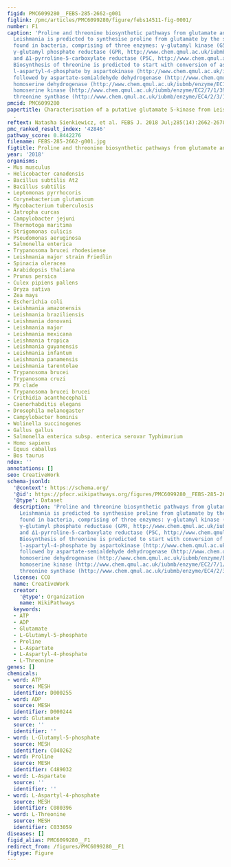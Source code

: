```yaml
---
figid: PMC6099280__FEBS-285-2662-g001
figlink: /pmc/articles/PMC6099280/figure/febs14511-fig-0001/
number: F1
caption: 'Proline and threonine biosynthetic pathways from glutamate and aspartate.
  Leishmania is predicted to synthesise proline from glutamate by the same pathway
  found in bacteria, comprising of three enzymes: γ‐glutamyl kinase (G5K, http://www.chem.qmul.ac.uk/iubmb/enzyme/EC2/7/2/11.html),
  γ‐glutamyl phosphate reductase (GPR, http://www.chem.qmul.ac.uk/iubmb/enzyme/EC1/2/1/41.html)
  and Δ1‐pyrroline‐5‐carboxylate reductase (P5C, http://www.chem.qmul.ac.uk/iubmb/enzyme/EC1/5/1/2.html).
  Biosynthesis of threonine is predicted to start with conversion of aspartate into
  l‐aspartyl‐4‐phosphate by aspartokinase (http://www.chem.qmul.ac.uk/iubmb/enzyme/EC2/7/2/4.html)
  followed by aspartate‐semialdehyde dehydrogenase (http://www.chem.qmul.ac.uk/iubmb/enzyme/EC1/2/1/11.html),
  homoserine dehydrogenase (http://www.chem.qmul.ac.uk/iubmb/enzyme/EC1/1/1/3.html),
  homoserine kinase (http://www.chem.qmul.ac.uk/iubmb/enzyme/EC2/7/1/39.html) and
  threonine synthase (http://www.chem.qmul.ac.uk/iubmb/enzyme/EC4/2/3/1.html).'
pmcid: PMC6099280
papertitle: Characterisation of a putative glutamate 5‐kinase from Leishmania donovani
  .
reftext: Natasha Sienkiewicz, et al. FEBS J. 2018 Jul;285(14):2662-2678.
pmc_ranked_result_index: '42846'
pathway_score: 0.8442276
filename: FEBS-285-2662-g001.jpg
figtitle: Proline and threonine biosynthetic pathways from glutamate and aspartate
year: '2018'
organisms:
- Mus musculus
- Helicobacter canadensis
- Bacillus subtilis At2
- Bacillus subtilis
- Leptomonas pyrrhocoris
- Corynebacterium glutamicum
- Mycobacterium tuberculosis
- Jatropha curcas
- Campylobacter jejuni
- Thermotoga maritima
- Strigomonas culicis
- Pseudomonas aeruginosa
- Salmonella enterica
- Trypanosoma brucei rhodesiense
- Leishmania major strain Friedlin
- Spinacia oleracea
- Arabidopsis thaliana
- Prunus persica
- Culex pipiens pallens
- Oryza sativa
- Zea mays
- Escherichia coli
- Leishmania amazonensis
- Leishmania braziliensis
- Leishmania donovani
- Leishmania major
- Leishmania mexicana
- Leishmania tropica
- Leishmania guyanensis
- Leishmania infantum
- Leishmania panamensis
- Leishmania tarentolae
- Trypanosoma brucei
- Trypanosoma cruzi
- PX clade
- Trypanosoma brucei brucei
- Crithidia acanthocephali
- Caenorhabditis elegans
- Drosophila melanogaster
- Campylobacter hominis
- Wolinella succinogenes
- Gallus gallus
- Salmonella enterica subsp. enterica serovar Typhimurium
- Homo sapiens
- Equus caballus
- Bos taurus
ndex: ''
annotations: []
seo: CreativeWork
schema-jsonld:
  '@context': https://schema.org/
  '@id': https://pfocr.wikipathways.org/figures/PMC6099280__FEBS-285-2662-g001.html
  '@type': Dataset
  description: 'Proline and threonine biosynthetic pathways from glutamate and aspartate.
    Leishmania is predicted to synthesise proline from glutamate by the same pathway
    found in bacteria, comprising of three enzymes: γ‐glutamyl kinase (G5K, http://www.chem.qmul.ac.uk/iubmb/enzyme/EC2/7/2/11.html),
    γ‐glutamyl phosphate reductase (GPR, http://www.chem.qmul.ac.uk/iubmb/enzyme/EC1/2/1/41.html)
    and Δ1‐pyrroline‐5‐carboxylate reductase (P5C, http://www.chem.qmul.ac.uk/iubmb/enzyme/EC1/5/1/2.html).
    Biosynthesis of threonine is predicted to start with conversion of aspartate into
    l‐aspartyl‐4‐phosphate by aspartokinase (http://www.chem.qmul.ac.uk/iubmb/enzyme/EC2/7/2/4.html)
    followed by aspartate‐semialdehyde dehydrogenase (http://www.chem.qmul.ac.uk/iubmb/enzyme/EC1/2/1/11.html),
    homoserine dehydrogenase (http://www.chem.qmul.ac.uk/iubmb/enzyme/EC1/1/1/3.html),
    homoserine kinase (http://www.chem.qmul.ac.uk/iubmb/enzyme/EC2/7/1/39.html) and
    threonine synthase (http://www.chem.qmul.ac.uk/iubmb/enzyme/EC4/2/3/1.html).'
  license: CC0
  name: CreativeWork
  creator:
    '@type': Organization
    name: WikiPathways
  keywords:
  - ATP
  - ADP
  - Glutamate
  - L-Glutamyl-5-phosphate
  - Proline
  - L-Aspartate
  - L-Aspartyl-4-phosphate
  - L-Threonine
genes: []
chemicals:
- word: ATP
  source: MESH
  identifier: D000255
- word: ADP
  source: MESH
  identifier: D000244
- word: Glutamate
  source: ''
  identifier: ''
- word: L-Glutamyl-5-phosphate
  source: MESH
  identifier: C040262
- word: Proline
  source: MESH
  identifier: C489032
- word: L-Aspartate
  source: ''
  identifier: ''
- word: L-Aspartyl-4-phosphate
  source: MESH
  identifier: C080396
- word: L-Threonine
  source: MESH
  identifier: C033059
diseases: []
figid_alias: PMC6099280__F1
redirect_from: /figures/PMC6099280__F1
figtype: Figure
---
```

